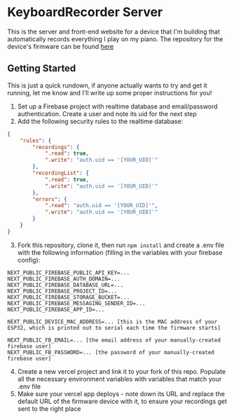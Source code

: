 # KeyboardRecorder Server

This is the server and front-end website for a device that I'm building that automatically records everything I play on my piano. The repository for the device's firmware can be found [here](https://github.com/lachlansleight/MidiRecorder-Firmware)

## Getting Started

This is just a quick rundown, if anyone actually wants to try and get it running, let me know and I'll write up some proper instructions for you!

1. Set up a Firebase project with realtime database and email/password authentication. Create a user and note its uid for the next step
2. Add the following security rules to the realtime database:

```json
{
    "rules": {
        "recordings": {
            ".read": true,
            ".write": "auth.uid == '[YOUR_UID]'"
        },
        "recordingList": {
            ".read": true,
            ".write": "auth.uid == '[YOUR_UID]'"
        },
        "errors": {
            ".read": "auth.uid == '[YOUR_UID]'",
            ".write": "auth.uid == '[YOUR_UID]'"
        }
    }
}
```

3. Fork this repository, clone it, then run `npm install` and create a .env file with the following information (filling in the variables with your firebase config):

```
NEXT_PUBLIC_FIREBASE_PUBLIC_API_KEY=...
NEXT_PUBLIC_FIREBASE_AUTH_DOMAIN=...
NEXT_PUBLIC_FIREBASE_DATABASE_URL=...
NEXT_PUBLIC_FIREBASE_PROJECT_ID=...
NEXT_PUBLIC_FIREBASE_STORAGE_BUCKET=...
NEXT_PUBLIC_FIREBASE_MESSAGING_SENDER_ID=...
NEXT_PUBLIC_FIREBASE_APP_ID=...

NEXT_PUBLIC_DEVICE_MAC_ADDRESS=... [this is the MAC address of your ESP32, which is printed out to serial each time the firmware starts]

NEXT_PUBLIC_FB_EMAIL=... [the email address of your manually-created firebase user]
NEXT_PUBLIC_FB_PASSWORD=... [the password of your manually-created firebase user]
```

4. Create a new vercel project and link it to your fork of this repo. Populate all the necessary environment variables with variables that match your .env file
5. Make sure your vercel app deploys - note down its URL and replace the default URL of the firmware device with it, to ensure your recordings get sent to the right place
